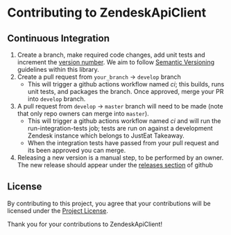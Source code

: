 # Contributing to ZendeskApiClient

## Continuous Integration

1. Create a branch, make required code changes, add unit tests and increment the [version number](https://github.com/justeat/ZendeskApiClient/blob/master/src/ZendeskApi.Build/ZendeskApi.Commons.props). We aim to follow [Semantic Versioning](https://semver.org/) guidelines within this library. 
2. Create a pull request from `your_branch` -> `develop` branch
   * This will trigger a github actions workflow named *ci*; this builds, runs unit tests, and packages the branch. Once approved, merge your PR into `develop` branch.
3. A pull request from `develop` -> `master` branch will need to be made (note that only repo owners can merge into `master`).
   * This will trigger a github actions workflow named *ci* and will run the run-integration-tests job; tests are run on against a development Zendesk instance which belongs to JustEat Takeaway.
   * When the integration tests have passed from your pull request and its been approved you can merge.
4. Releasing a new version is a manual step, to be performed by an owner. The new release should appear under the [releases section](https://github.com/justeat/ZendeskApiClient/releases) of github

## License

By contributing to this project, you agree that your contributions will be licensed under the [Project License](/License.md).

Thank you for your contributions to ZendeskApiClient!
